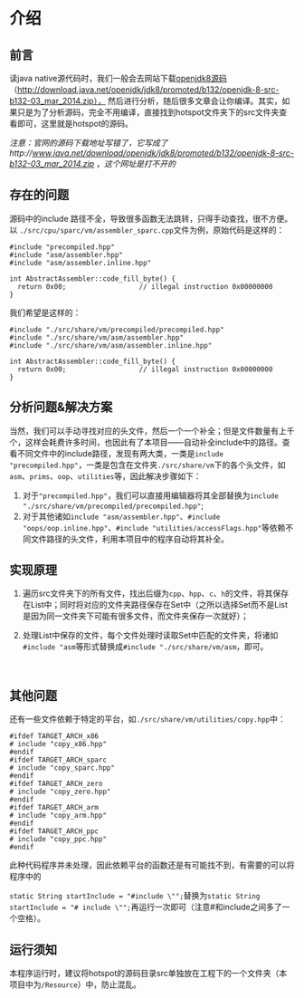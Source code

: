 # 介绍

## 前言

读java native源代码时，我们一般会去网站下载[openjdk8源码](http://download.java.net/openjdk/jdk8/promoted/b132/openjdk-8-src-b132-03_mar_2014.zip) （http://download.java.net/openjdk/jdk8/promoted/b132/openjdk-8-src-b132-03_mar_2014.zip）， 然后进行分析，随后很多文章会让你编译。其实，如果只是为了分析源码，完全不用编译，直接找到hotspot文件夹下的src文件夹查看即可，这里就是hotspot的源码。

*注意：官网的源码下载地址写错了，它写成了http://www.java.net/download/openjdk/jdk8/promoted/b132/openjdk-8-src-b132-03_mar_2014.zip* ，*这个网址是打不开的*

## 存在的问题

源码中的include 路径不全，导致很多函数无法跳转，只得手动查找，很不方便。以 `./src/cpu/sparc/vm/assembler_sparc.cpp`文件为例，原始代码是这样的：

```
#include "precompiled.hpp"
#include "asm/assembler.hpp"
#include "asm/assembler.inline.hpp"

int AbstractAssembler::code_fill_byte() {
  return 0x00;                  // illegal instruction 0x00000000
}
```

我们希望是这样的：

```
#include "./src/share/vm/precompiled/precompiled.hpp"
#include "./src/share/vm/asm/assembler.hpp"
#include "./src/share/vm/asm/assembler.inline.hpp"

int AbstractAssembler::code_fill_byte() {
  return 0x00;                  // illegal instruction 0x00000000
}
```

## 分析问题&解决方案

当然，我们可以手动寻找对应的头文件，然后一个一个补全；但是文件数量有上千个，这样会耗费许多时间，也因此有了本项目——自动补全include中的路径。查看不同文件中的include路径，发现有两大类，一类是`include "precompiled.hpp"`，一类是包含在文件夹`./src/share/vm`下的各个头文件，如`asm`、`prims`、`oop`、`utilities`等，因此解决步骤如下：

1. 对于`"precompiled.hpp"`，我们可以直接用编辑器将其全部替换为`include "./src/share/vm/precompiled/precompiled.hpp"`;
2. 对于其他诸如`include "asm/assembler.hpp"`、`#include "oops/oop.inline.hpp"`、`#include "utilities/accessFlags.hpp"`等依赖不同文件路径的头文件，利用本项目中的程序自动将其补全。

## 实现原理

1. 遍历src文件夹下的所有文件，找出后缀为`cpp`、`hpp`、`c`、`h`的文件，将其保存在List中；同时将对应的文件夹路径保存在Set中（之所以选择Set而不是List是因为同一文件夹下可能有很多文件，而文件夹保存一次就好）；

2. 处理List中保存的文件，每个文件处理时读取Set中匹配的文件夹，将诸如`#include "asm`等形式替换成`#include "./src/share/vm/asm`，即可。

   ​

## 其他问题

还有一些文件依赖于特定的平台，如`./src/share/vm/utilities/copy.hpp`中：

```
#ifdef TARGET_ARCH_x86
# include "copy_x86.hpp"
#endif
#ifdef TARGET_ARCH_sparc
# include "copy_sparc.hpp"
#endif
#ifdef TARGET_ARCH_zero
# include "copy_zero.hpp"
#endif
#ifdef TARGET_ARCH_arm
# include "copy_arm.hpp"
#endif
#ifdef TARGET_ARCH_ppc
# include "copy_ppc.hpp"
#endif
```

此种代码程序并未处理，因此依赖平台的函数还是有可能找不到，有需要的可以将程序中的

`static String startInclude = "#include \"";`替换为`static String startInclude = "# include \"";`再运行一次即可（注意#和include之间多了一个空格）。

## 运行须知

本程序运行时，建议将hotspot的源码目录src单独放在工程下的一个文件夹（本项目中为`/Resource`）中，防止混乱。
